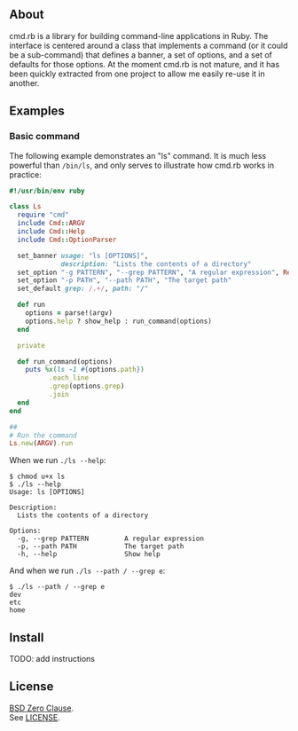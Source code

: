 ## About

cmd.rb is a library for building command-line applications
in Ruby. The interface is centered around a class that implements
a command (or it could be a sub-command) that defines a banner,
a set of options, and a set of defaults for those options. At
the moment cmd.rb is not mature, and it has been quickly extracted
from one project to allow me easily re-use it in another.

## Examples

### Basic command

The following example demonstrates an "ls" command. It is much
less powerful than `/bin/ls`, and only serves to illustrate how
cmd.rb works in practice:

```ruby
#!/usr/bin/env ruby

class Ls
  require "cmd"
  include Cmd::ARGV
  include Cmd::Help
  include Cmd::OptionParser

  set_banner usage: "ls [OPTIONS]",
             description: "Lists the contents of a directory"
  set_option "-g PATTERN", "--grep PATTERN", "A regular expression", Regexp
  set_option "-p PATH", "--path PATH", "The target path"
  set_default grep: /.+/, path: "/"

  def run
    options = parse!(argv)
    options.help ? show_help : run_command(options)
  end

  private

  def run_command(options)
    puts %x(ls -1 #{options.path})
          .each_line
          .grep(options.grep)
          .join
  end
end

##
# Run the command
Ls.new(ARGV).run
```

When we run `./ls --help`:

```
$ chmod u+x ls
$ ./ls --help
Usage: ls [OPTIONS]

Description:
  Lists the contents of a directory

Options:
  -g, --grep PATTERN         A regular expression
  -p, --path PATH            The target path
  -h, --help                 Show help

```

And when we run `./ls --path / --grep e`:

```
$ ./ls --path / --grep e
dev
etc
home
```

## Install

TODO: add instructions

## <a id="license"> License </a>

[BSD Zero Clause](https://choosealicense.com/licenses/0bsd/).
<br>
See [LICENSE](./LICENSE).
